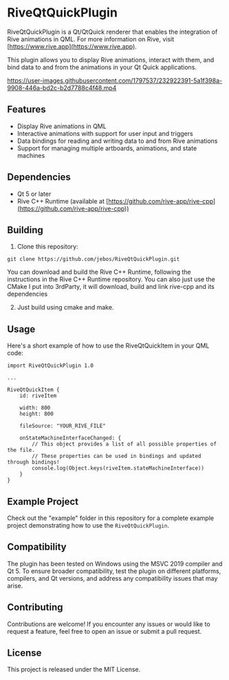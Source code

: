 # RiveQtQuickPlugin

RiveQtQuickPlugin is a Qt/QtQuick renderer that enables the integration of Rive animations in QML. For more information on Rive, visit [https://www.rive.app](https://www.rive.app).

This plugin allows you to display Rive animations, interact with them, and bind data to and from the animations in your Qt Quick applications.

https://user-images.githubusercontent.com/1797537/232922391-5a1f398a-9908-446a-bd2c-b2d7788c4f48.mp4

## Features

- Display Rive animations in QML
- Interactive animations with support for user input and triggers
- Data bindings for reading and writing data to and from Rive animations
- Support for managing multiple artboards, animations, and state machines

## Dependencies

- Qt 5 or later
- Rive C++ Runtime (available at [https://github.com/rive-app/rive-cpp](https://github.com/rive-app/rive-cpp))

## Building

1. Clone this repository:

```
git clone https://github.com/jebos/RiveQtQuickPlugin.git
```

You can download and build the Rive C++ Runtime, following the instructions in the Rive C++ Runtime repository.
You can also just use the CMake I put into 3rdParty, it will download, build and link rive-cpp and its dependencies

2. Just build using cmake and make.

## Usage

Here's a short example of how to use the RiveQtQuickItem in your QML code:

```
import RiveQtQuickPlugin 1.0

...

RiveQtQuickItem {
    id: riveItem

    width: 800
    height: 800

    fileSource: "YOUR_RIVE_FILE"

    onStateMachineInterfaceChanged: {
        // This object provides a list of all possible properties of the file.
        // These properties can be used in bindings and updated through bindings!
        console.log(Object.keys(riveItem.stateMachineInterface))
    }
}

```

## Example Project

Check out the "example" folder in this repository for a complete example project demonstrating how to use the `RiveQtQuickPlugin`.

## Compatibility

The plugin has been tested on Windows using the MSVC 2019 compiler and Qt 5. To ensure broader compatibility, test the plugin on different platforms, compilers, and Qt versions, and address any compatibility issues that may arise.

## Contributing

Contributions are welcome! If you encounter any issues or would like to request a feature, feel free to open an issue or submit a pull request.

## License

This project is released under the MIT License.
